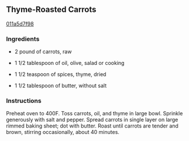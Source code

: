 ## Thyme-Roasted Carrots

[011a5d7f98](http://www.epicurious.com/recipes/food/views/thyme-roasted-carrots-233940)

### Ingredients

 - 2 pound of carrots, raw

 - 1 1/2 tablespoon of oil, olive, salad or cooking

 - 1 1/2 teaspoon of spices, thyme, dried

 - 1 1/2 tablespoon of butter, without salt

### Instructions

Preheat oven to 400F. Toss carrots, oil, and thyme in large bowl. Sprinkle generously with salt and pepper. Spread carrots in single layer on large rimmed baking sheet; dot with butter. Roast until carrots are tender and brown, stirring occasionally, about 40 minutes.